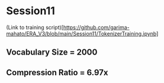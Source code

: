 # Session11

(Link to training script)[https://github.com/garima-mahato/ERA_V3/blob/main/Session11/TokenizerTraining.ipynb]

## Vocabulary Size = 2000
## Compression Ratio = 6.97x
